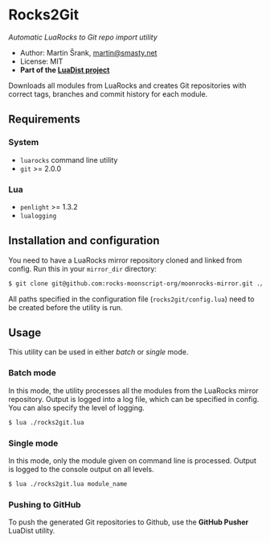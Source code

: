 # Rocks2Git

_Automatic LuaRocks to Git repo import utility_

- Author: Martin Šrank, [martin@smasty.net](mailto:martin@smasty.net)
- License: MIT
- **Part of the [LuaDist project](http://luadist.org)**

Downloads all modules from LuaRocks and creates Git repositories with correct tags, branches and commit history for each module.

## Requirements

### System
- `luarocks` command line utility
- `git` >= 2.0.0

### Lua
- `penlight` >= 1.3.2
- `lualogging`

## Installation and configuration

You need to have a LuaRocks mirror repository cloned and linked from config.
Run this in your `mirror_dir` directory:

```sh
$ git clone git@github.com:rocks-moonscript-org/moonrocks-mirror.git ./
```

All paths specified in the configuration file (`rocks2git/config.lua`) need to be created before the utility is run.

## Usage

This utility can be used in either _batch_ or _single_ mode.

### Batch mode

In this mode, the utility processes all the modules from the LuaRocks mirror repository. Output is logged into a log file, which can be specified in config. You can also specify the level of logging.

```sh
$ lua ./rocks2git.lua
```

### Single mode

In this mode, only the module given on command line is processed. Output is logged to the console output on all levels.

```sh
$ lua ./rocks2git.lua module_name
```

### Pushing to GitHub

To push the generated Git repositories to Github, use the **GitHub Pusher** LuaDist utility.
